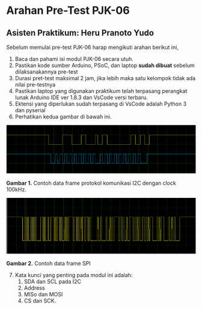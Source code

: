 # Arahan Pre-Test PJK-06
## Asisten Praktikum: Heru Pranoto Yudo

Sebelum memulai pre-test PJK-06 harap mengikuti arahan berikut ini,
1. Baca dan pahami isi modul PJK-06 secara utuh.
2. Pastikan kode sumber Arduino, PSoC, dan laptop **sudah dibuat** sebelum dilaksanakannya pre-test
3. Durasi pret-test maksimal 2 jam, jika lebih maka satu kelompok tidak ada nilai pre-testnya
4. Pastikan laptop yang digunakan praktikum telah terpasang perangkat lunak Arduino IDE ver 1.8.3 dan VsCode versi terbaru.
5. Ektensi yang diperlukan sudah terpasang di VsCode adalah Python 3 dan pyserial
6. Perhatikan kedua gambar di bawah ini.

![Contoh data frame I2C](Huruf%20A%20besar%20menggunakan%20Osiloskop_04.png)

__Gambar 1.__ Contoh data frame protokol komunikasi I2C dengan clock 100kHz.

![Contoh data frame SPI](Kalimat%20Jarkom%20Hore%20Menggunakan%20SPI.png)

__Gambar 2.__ Contoh data frame SPI

7. Kata kunci yang penting pada modul ini adalah:
   1. SDA dan SCL pada I2C
   2. Address
   3. MISo dan MOSI
   4. CS dan SCK. 